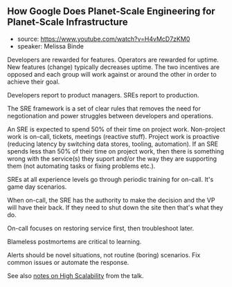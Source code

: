## How Google Does Planet-Scale Engineering for Planet-Scale Infrastructure

* source: https://www.youtube.com/watch?v=H4vMcD7zKM0
* speaker: Melissa Binde

Developers are rewarded for features. Operators are rewarded for uptime. New features (change) typically decreases uptime. The two incentives are opposed and each group will work against or around the other in order to achieve their goal.

Developers report to product managers. SREs report to production.

The SRE framework is a set of clear rules that removes the need for negotionation and power struggles between developers and operations.

An SRE is expected to spend 50% of their time on project work. Non-project work is on-call, tickets, meetings (reactive stuff). Project work is proactive (reducing latency by switching data stores, tooling, automation). If an SRE spends less than 50% of their time on project work, then there is something wrong with the service(s) they suport and/or the way they are supporting them (not automating tasks or fixing problems etc.).

SREs at all experience levels go through periodic training for on-call. It's game day scenarios.

When on-call, the SRE has the authority to make the decision and the VP will have their back. If they need to shut down the site then that's what they do.

On-call focuses on restoring service first, then troubleshoot later.

Blameless postmortems are critical to learning.

Alerts should be novel situations, not routine (boring) scenarios. Fix common issues or automate the response.

See also [notes on High Scalability](http://highscalability.com/blog/2016/7/18/how-does-google-do-planet-scale-engineering-for-a-planet-sca.html) from the talk.
